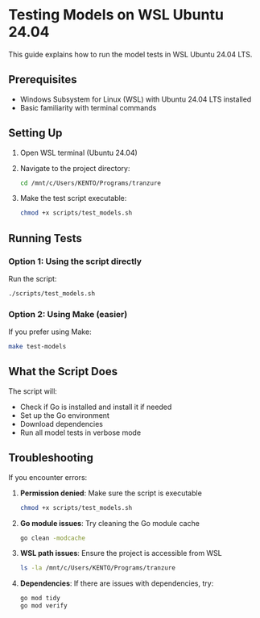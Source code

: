 # Testing Models on WSL Ubuntu 24.04

This guide explains how to run the model tests in WSL Ubuntu 24.04 LTS.

## Prerequisites

- Windows Subsystem for Linux (WSL) with Ubuntu 24.04 LTS installed
- Basic familiarity with terminal commands

## Setting Up

1. Open WSL terminal (Ubuntu 24.04)

2. Navigate to the project directory:
   ```bash
   cd /mnt/c/Users/KENTO/Programs/tranzure
   ```

3. Make the test script executable:
   ```bash
   chmod +x scripts/test_models.sh
   ```

## Running Tests

### Option 1: Using the script directly

Run the script:
```bash
./scripts/test_models.sh
```

### Option 2: Using Make (easier)

If you prefer using Make:
```bash
make test-models
```

## What the Script Does

The script will:
- Check if Go is installed and install it if needed
- Set up the Go environment
- Download dependencies
- Run all model tests in verbose mode

## Troubleshooting

If you encounter errors:

1. **Permission denied**: Make sure the script is executable
   ```bash
   chmod +x scripts/test_models.sh
   ```

2. **Go module issues**: Try cleaning the Go module cache
   ```bash
   go clean -modcache
   ```

3. **WSL path issues**: Ensure the project is accessible from WSL
   ```bash
   ls -la /mnt/c/Users/KENTO/Programs/tranzure
   ```

4. **Dependencies**: If there are issues with dependencies, try:
   ```bash
   go mod tidy
   go mod verify
   ```
